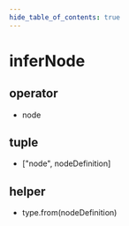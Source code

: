 ```yaml
---
hide_table_of_contents: true
---
```


# inferNode

## operator

-   node

## tuple

-   ["node", nodeDefinition]

## helper

-   type.from(nodeDefinition)
